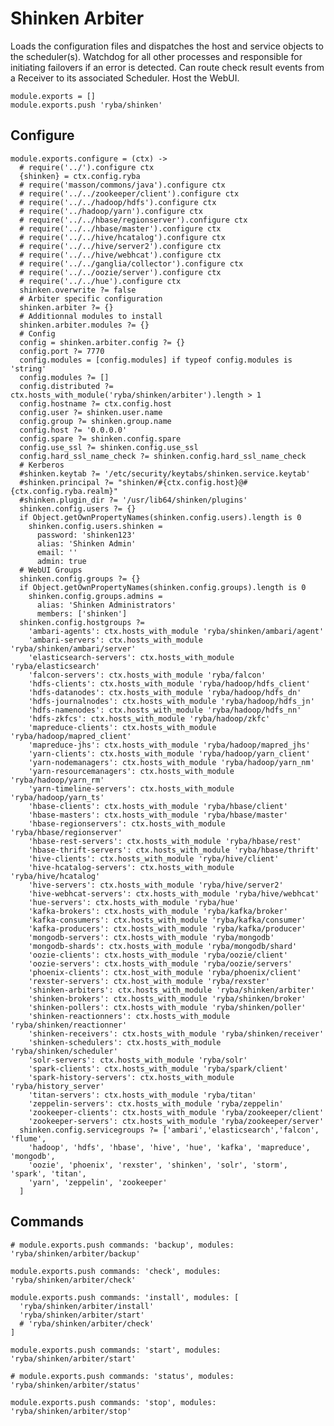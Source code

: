 
# Shinken Arbiter

Loads the configuration files and dispatches the host and service objects to the
scheduler(s). Watchdog for all other processes and responsible for initiating
failovers if an error is detected. Can route check result events from a Receiver
to its associated Scheduler. Host the WebUI.

    module.exports = []
    module.exports.push 'ryba/shinken'

## Configure

    module.exports.configure = (ctx) ->
      # require('../').configure ctx
      {shinken} = ctx.config.ryba
      # require('masson/commons/java').configure ctx
      # require('../../zookeeper/client').configure ctx
      # require('../../hadoop/hdfs').configure ctx
      # require('../hadoop/yarn').configure ctx
      # require('../../hbase/regionserver').configure ctx
      # require('../../hbase/master').configure ctx
      # require('../../hive/hcatalog').configure ctx
      # require('../../hive/server2').configure ctx
      # require('../../hive/webhcat').configure ctx
      # require('../../ganglia/collector').configure ctx
      # require('../../oozie/server').configure ctx
      # require('../../hue').configure ctx
      shinken.overwrite ?= false
      # Arbiter specific configuration
      shinken.arbiter ?= {}
      # Additionnal modules to install
      shinken.arbiter.modules ?= {}
      # Config
      config = shinken.arbiter.config ?= {}
      config.port ?= 7770
      config.modules = [config.modules] if typeof config.modules is 'string'
      config.modules ?= []
      config.distributed ?= ctx.hosts_with_module('ryba/shinken/arbiter').length > 1
      config.hostname ?= ctx.config.host
      config.user ?= shinken.user.name
      config.group ?= shinken.group.name
      config.host ?= '0.0.0.0'
      config.spare ?= shinken.config.spare
      config.use_ssl ?= shinken.config.use_ssl
      config.hard_ssl_name_check ?= shinken.config.hard_ssl_name_check
      # Kerberos
      #shinken.keytab ?= '/etc/security/keytabs/shinken.service.keytab'
      #shinken.principal ?= "shinken/#{ctx.config.host}@#{ctx.config.ryba.realm}"
      #shinken.plugin_dir ?= '/usr/lib64/shinken/plugins'
      shinken.config.users ?= {}
      if Object.getOwnPropertyNames(shinken.config.users).length is 0
        shinken.config.users.shinken =
          password: 'shinken123'
          alias: 'Shinken Admin'
          email: ''
          admin: true
      # WebUI Groups
      shinken.config.groups ?= {}
      if Object.getOwnPropertyNames(shinken.config.groups).length is 0
        shinken.config.groups.admins =
          alias: 'Shinken Administrators'
          members: ['shinken']
      shinken.config.hostgroups ?=
        'ambari-agents': ctx.hosts_with_module 'ryba/shinken/ambari/agent'
        'ambari-servers': ctx.hosts_with_module 'ryba/shinken/ambari/server'
        'elasticsearch-servers': ctx.hosts_with_module 'ryba/elasticsearch'
        'falcon-servers': ctx.hosts_with_module 'ryba/falcon'
        'hdfs-clients': ctx.hosts_with_module 'ryba/hadoop/hdfs_client'
        'hdfs-datanodes': ctx.hosts_with_module 'ryba/hadoop/hdfs_dn'
        'hdfs-journalnodes': ctx.hosts_with_module 'ryba/hadoop/hdfs_jn'
        'hdfs-namenodes': ctx.hosts_with_module 'ryba/hadoop/hdfs_nn'
        'hdfs-zkfcs': ctx.hosts_with_module 'ryba/hadoop/zkfc'
        'mapreduce-clients': ctx.hosts_with_module 'ryba/hadoop/mapred_client'
        'mapreduce-jhs': ctx.hosts_with_module 'ryba/hadoop/mapred_jhs'
        'yarn-clients': ctx.hosts_with_module 'ryba/hadoop/yarn_client'
        'yarn-nodemanagers': ctx.hosts_with_module 'ryba/hadoop/yarn_nm'
        'yarn-resourcemanagers': ctx.hosts_with_module 'ryba/hadoop/yarn_rm'
        'yarn-timeline-servers': ctx.hosts_with_module 'ryba/hadoop/yarn_ts'
        'hbase-clients': ctx.hosts_with_module 'ryba/hbase/client'
        'hbase-masters': ctx.hosts_with_module 'ryba/hbase/master'
        'hbase-regionservers': ctx.hosts_with_module 'ryba/hbase/regionserver'
        'hbase-rest-servers': ctx.hosts_with_module 'ryba/hbase/rest'
        'hbase-thrift-servers': ctx.hosts_with_module 'ryba/hbase/thrift'
        'hive-clients': ctx.hosts_with_module 'ryba/hive/client'
        'hive-hcatalog-servers': ctx.hosts_with_module 'ryba/hive/hcatalog'
        'hive-servers': ctx.hosts_with_module 'ryba/hive/server2'
        'hive-webhcat-servers': ctx.hosts_with_module 'ryba/hive/webhcat'
        'hue-servers': ctx.hosts_with_module 'ryba/hue'
        'kafka-brokers': ctx.hosts_with_module 'ryba/kafka/broker'
        'kafka-consumers': ctx.hosts_with_module 'ryba/kafka/consumer'
        'kafka-producers': ctx.hosts_with_module 'ryba/kafka/producer'
        'mongodb-servers': ctx.hosts_with_module 'ryba/mongodb'
        'mongodb-shards': ctx.hosts_with_module 'ryba/mongodb/shard'
        'oozie-clients': ctx.hosts_with_module 'ryba/oozie/client'
        'oozie-servers': ctx.hosts_with_module 'ryba/oozie/servers'
        'phoenix-clients': ctx.host_with_module 'ryba/phoenix/client'
        'rexster-servers': ctx.host_with_module 'ryba/rexster'
        'shinken-arbiters': ctx.hosts_with_module 'ryba/shinken/arbiter'
        'shinken-brokers': ctx.hosts_with_module 'ryba/shinken/broker'
        'shinken-pollers': ctx.hosts_with_module 'ryba/shinken/poller'
        'shinken-reactionners': ctx.hosts_with_module 'ryba/shinken/reactionner'
        'shinken-receivers': ctx.hosts_with_module 'ryba/shinken/receiver'
        'shinken-schedulers': ctx.hosts_with_module 'ryba/shinken/scheduler'
        'solr-servers': ctx.hosts_with_module 'ryba/solr'
        'spark-clients': ctx.hosts_with_module 'ryba/spark/client'
        'spark-history-servers': ctx.hosts_with_module 'ryba/history_server'
        'titan-servers': ctx.hosts_with_module 'ryba/titan'
        'zeppelin-servers': ctx.hosts_with_module 'ryba/zeppelin'
        'zookeeper-clients': ctx.hosts_with_module 'ryba/zookeeper/client'
        'zookeeper-servers': ctx.hosts_with_module 'ryba/zookeeper/server'
      shinken.config.servicegroups ?= ['ambari','elasticsearch','falcon', 'flume',
        'hadoop', 'hdfs', 'hbase', 'hive', 'hue', 'kafka', 'mapreduce', 'mongodb',
        'oozie', 'phoenix', 'rexster', 'shinken', 'solr', 'storm', 'spark', 'titan',
        'yarn', 'zeppelin', 'zookeeper'
      ]

## Commands

    # module.exports.push commands: 'backup', modules: 'ryba/shinken/arbiter/backup'

    module.exports.push commands: 'check', modules: 'ryba/shinken/arbiter/check'

    module.exports.push commands: 'install', modules: [
      'ryba/shinken/arbiter/install'
      'ryba/shinken/arbiter/start'
      # 'ryba/shinken/arbiter/check'
    ]

    module.exports.push commands: 'start', modules: 'ryba/shinken/arbiter/start'

    # module.exports.push commands: 'status', modules: 'ryba/shinken/arbiter/status'

    module.exports.push commands: 'stop', modules: 'ryba/shinken/arbiter/stop'
